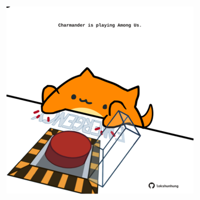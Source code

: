 <!-- built at 07/12/2022, 22:00:59 UTC -->
<p align="center">
  <img width="500" height="500" src="./ReadmeImage.svg">
</p>
